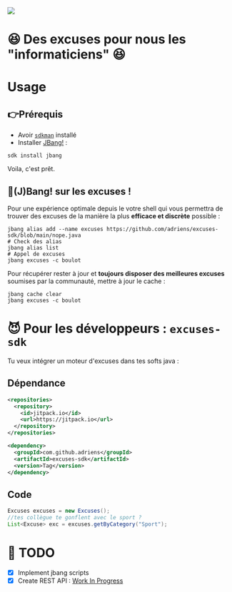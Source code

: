 [![](https://jitpack.io/v/adriens/excuses-sdk.svg)](https://jitpack.io/#adriens/excuses-sdk)

# 😆 Des excuses pour nous les "informaticiens" 😆

# Usage

## 👉Prérequis

- Avoir [`sdkman`](https://sdkman.io/) installé
- Installer [JBang!](https://www.jbang.dev/documentation/guide/latest/installation.html) :
```shelll
sdk install jbang
```

Voila, c'est prêt.

## 🚀(J)Bang! sur les excuses !

Pour une expérience optimale depuis le votre shell qui vous permettra de trouver
des excuses de la manière la plus **efficace et discrète** possible :

```shell
jbang alias add --name excuses https://github.com/adriens/excuses-sdk/blob/main/nope.java
# Check des alias
jbang alias list
# Appel de excuses
jbang excuses -c boulot
```

Pour récupérer rester à jour et **toujours disposer des meilleures excuses** soumises par la communauté,
mettre à jour le cache :

```shell
jbang cache clear
jbang excuses -c boulot
```

# 😈 Pour les développeurs : `excuses-sdk`

Tu veux intégrer un moteur d'excuses dans tes softs java :

## Dépendance

```xml
<repositories>
  <repository>
    <id>jitpack.io</id>
    <url>https://jitpack.io</url>
  </repository>
</repositories>
```

```xml
<dependency>
  <groupId>com.github.adriens</groupId>
  <artifactId>excuses-sdk</artifactId>
  <version>Tag</version>
</dependency>
```

## Code

```java
Excuses excuses = new Excuses();
//tes collègue te gonflent avec le sport ?
List<Excuse> exc = excuses.getByCategory("Sport");
```


# 📑 TODO

- [x] Implement jbang scripts
- [x] Create REST API : [Work In Progress](https://github.com/adriens/excuses-api)
